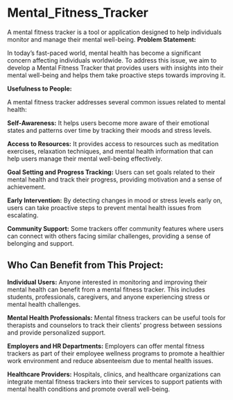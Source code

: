 # Mental_Fitness_Tracker
A mental fitness tracker is a tool or application designed to help individuals monitor and manage their mental well-being.
**Problem Statement:**

In today’s fast-paced world, mental health has become a significant concern affecting individuals worldwide. To address this issue, we aim to develop a Mental Fitness Tracker that provides users with insights into their mental well-being and helps them take proactive steps towards improving it.

**Usefulness to People:**

A mental fitness tracker addresses several common issues related to mental health:


**Self-Awareness:** It helps users become more aware of their emotional states and patterns over time by tracking their moods and stress levels.


**Access to Resources:** It provides access to resources such as meditation exercises, relaxation techniques, and mental health information that can help 
users manage their mental well-being effectively.


**Goal Setting and Progress Tracking:** Users can set goals related to their mental health and track their progress, providing motivation and a sense of achievement.


**Early Intervention:** By detecting changes in mood or stress levels early on, users can take proactive steps to prevent mental health issues from escalating.


**Community Support:** Some trackers offer community features where users can connect with others facing similar challenges, providing a sense of belonging and support.

## **Who Can Benefit from This Project:**


**Individual Users:** 
Anyone interested in monitoring and improving their mental health can benefit from a mental fitness tracker. This includes students, professionals, caregivers, and anyone experiencing stress or mental health challenges.


**Mental Health Professionals:** Mental fitness trackers can be useful tools for therapists and counselors to track their clients' progress between sessions and provide personalized support.


**Employers and HR Departments:** Employers can offer mental fitness trackers as part of their employee wellness programs to promote a healthier work environment and reduce absenteeism due to mental health issues.


**Healthcare Providers:** Hospitals, clinics, and healthcare organizations can integrate mental fitness trackers into their services to support patients with mental health conditions and promote overall well-being.
